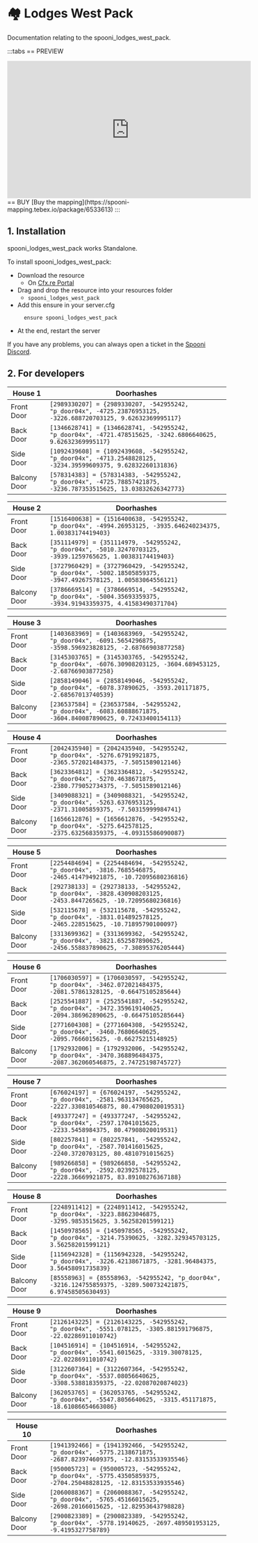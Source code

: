 # 🏘️ Lodges West Pack
Documentation relating to the spooni_lodges_west_pack.

:::tabs
== PREVIEW
<iframe width="560" height="315" src="https://www.youtube.com/embed/iwFZC0DbNlg?si=33wsan0f1AlxHvkf" frameborder="0" allow="accelerometer; autoplay; clipboard-write; encrypted-media; gyroscope; picture-in-picture; web-share" referrerpolicy="strict-origin-when-cross-origin" allowfullscreen></iframe>
== BUY
[Buy the mapping](https://spooni-mapping.tebex.io/package/6533613)
:::

## 1. Installation
spooni_lodges_west_pack works Standalone.  

To install spooni_lodges_west_pack:
- Download the resource
  - On [Cfx.re Portal](https://portal.cfx.re/)
- Drag and drop the resource into your resources folder
  - `spooni_lodges_west_pack`
- Add this ensure in your server.cfg
  ```
    ensure spooni_lodges_west_pack
  ```
- At the end, restart the server

If you have any problems, you can always open a ticket in the [Spooni Discord](https://discord.gg/spooni).

## 2. For developers
| House 1                   | Doorhashes
|---------------------------|----------------------------------------------------------------------------------|
| Front Door                | `[2989330207] = {2989330207, -542955242, "p_door04x", -4725.23876953125, -3226.688720703125, 9.62632369995117}`
| Back Door                 | `[1346628741] = {1346628741, -542955242, "p_door04x", -4721.478515625, -3242.6806640625, 9.62632369995117}`
| Side Door                 | `[1092439608] = {1092439608, -542955242, "p_door04x", -4713.2548828125, -3234.39599609375, 9.62832260131836}`
| Balcony Door              | `[578314383] = {578314383, -542955242, "p_door04x", -4725.78857421875, -3236.787353515625, 13.03832626342773}`

| House 2                   | Doorhashes
|---------------------------|----------------------------------------------------------------------------------|
| Front Door                | `[1516400638] = {1516400638, -542955242, "p_door04x", -4994.26953125, -3935.646240234375, 1.00383174419403}`
| Back Door                 | `[351114979] = {351114979, -542955242, "p_door04x", -5010.32470703125, -3939.1259765625, 1.00383174419403}`
| Side Door                 | `[3727960429] = {3727960429, -542955242, "p_door04x", -5002.18505859375, -3947.49267578125, 1.00583064556121}`
| Balcony Door              | `[3786669514] = {3786669514, -542955242, "p_door04x", -5004.35693359375, -3934.91943359375, 4.41583490371704}`

| House 3                   | Doorhashes
|---------------------------|----------------------------------------------------------------------------------|
| Front Door                | `[1403683969] = {1403683969, -542955242, "p_door04x", -6091.5654296875, -3598.596923828125, -2.68766903877258}`
| Back Door                 | `[3145303765] = {3145303765, -542955242, "p_door04x", -6076.30908203125, -3604.689453125, -2.68766903877258}`
| Side Door                 | `[2858149046] = {2858149046, -542955242, "p_door04x", -6078.37890625, -3593.201171875, -2.68567013740539}`
| Balcony Door              | `[236537584] = {236537584, -542955242, "p_door04x", -6083.60888671875, -3604.840087890625, 0.72433400154113}`

| House 4                   | Doorhashes
|---------------------------|----------------------------------------------------------------------------------|
| Front Door                | `[2042435940] = {2042435940, -542955242, "p_door04x", -5276.67919921875, -2365.572021484375, -7.5051589012146}`
| Back Door                 | `[3623364812] = {3623364812, -542955242, "p_door04x", -5270.4638671875, -2380.779052734375, -7.5051589012146}`
| Side Door                 | `[3409088321] = {3409088321, -542955242, "p_door04x", -5263.6376953125, -2371.31005859375, -7.50315999984741}`
| Balcony Door              | `[1656612876] = {1656612876, -542955242, "p_door04x", -5275.642578125, -2375.632568359375, -4.09315586090087}`

| House 5                   | Doorhashes
|---------------------------|----------------------------------------------------------------------------------|
| Front Door                | `[2254484694] = {2254484694, -542955242, "p_door04x", -3816.7685546875, -2465.414794921875, -10.72095680236816}`
| Back Door                 | `[292738133] = {292738133, -542955242, "p_door04x", -3828.430908203125, -2453.8447265625, -10.72095680236816}`
| Side Door                 | `[532115678] = {532115678, -542955242, "p_door04x", -3831.014892578125, -2465.228515625, -10.71895790100097}`
| Balcony Door              | `[3313699362] = {3313699362, -542955242, "p_door04x", -3821.652587890625, -2456.558837890625, -7.30895376205444}`

| House 6                   | Doorhashes
|---------------------------|----------------------------------------------------------------------------------|
| Front Door                | `[1706030597] = {1706030597, -542955242, "p_door04x", -3462.072021484375, -2081.57861328125, -0.66475105285644}`
| Back Door                 | `[2525541887] = {2525541887, -542955242, "p_door04x", -3472.359619140625, -2094.386962890625, -0.66475105285644}`
| Side Door                 | `[2771604308] = {2771604308, -542955242, "p_door04x", -3460.76806640625, -2095.7666015625, -0.66275215148925}`
| Balcony Door              | `[1792932006] = {1792932006, -542955242, "p_door04x", -3470.368896484375, -2087.362060546875, 2.74725198745727}`

| House 7                   | Doorhashes
|---------------------------|----------------------------------------------------------------------------------|
| Front Door                | `[676024197] = {676024197, -542955242, "p_door04x", -2581.963134765625, -2227.330810546875, 80.47908020019531}`
| Back Door                 | `[493377247] = {493377247, -542955242, "p_door04x", -2597.17041015625, -2233.5458984375, 80.47908020019531}`
| Side Door                 | `[802257841] = {802257841, -542955242, "p_door04x", -2587.701416015625, -2240.3720703125, 80.4810791015625}`
| Balcony Door              | `[989266858] = {989266858, -542955242, "p_door04x", -2592.02392578125, -2228.36669921875, 83.89108276367188}`

| House 8                   | Doorhashes
|---------------------------|----------------------------------------------------------------------------------|
| Front Door                | `[2248911412] = {2248911412, -542955242, "p_door04x", -3223.88623046875, -3295.9853515625, 3.56258201599121}`
| Back Door                 | `[1450978565] = {1450978565, -542955242, "p_door04x", -3214.75390625, -3282.329345703125, 3.56258201599121}`
| Side Door                 | `[1156942328] = {1156942328, -542955242, "p_door04x", -3226.42138671875, -3281.96484375, 3.56458091735839}`
| Balcony Door              | `[85558963] = {85558963, -542955242, "p_door04x", -3216.124755859375, -3289.500732421875, 6.97458505630493}`

| House 9                   | Doorhashes
|---------------------------|----------------------------------------------------------------------------------|
| Front Door                | `[2126143225] = {2126143225, -542955242, "p_door04x", -5551.078125, -3305.881591796875, -22.02286911010742}`
| Back Door                 | `[104516914] = {104516914, -542955242, "p_door04x", -5541.6015625, -3319.30078125, -22.02286911010742}`
| Side Door                 | `[3122607364] = {3122607364, -542955242, "p_door04x", -5537.08056640625, -3308.538818359375, -22.02087020874023}`
| Balcony Door              | `[362053765] = {362053765, -542955242, "p_door04x", -5547.8056640625, -3315.451171875, -18.61086654663086}`

| House 10                  | Doorhashes
|---------------------------|----------------------------------------------------------------------------------|
| Front Door                | `[1941392466] = {1941392466, -542955242, "p_door04x", -5775.2138671875, -2687.823974609375, -12.83153533935546}`
| Back Door                 | `[950005723] = {950005723, -542955242, "p_door04x", -5775.43505859375, -2704.25048828125, -12.83153533935546}`
| Side Door                 | `[2060088367] = {2060088367, -542955242, "p_door04x", -5765.45166015625, -2698.20166015625, -12.82953643798828}`
| Balcony Door              | `[2900823389] = {2900823389, -542955242, "p_door04x", -5778.19140625, -2697.489501953125, -9.4195327758789}`